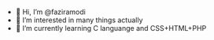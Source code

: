 - 👋 Hi, I’m @faziramodi
- 👀 I’m interested in many things actually
- 🌱 I’m currently learning C languange and CSS+HTML+PHP

<!---
faziramodi/faziramodi is a ✨ special ✨ repository because its `README.md` (this file) appears on your GitHub profile.
You can click the Preview link to take a look at your changes.
--->
